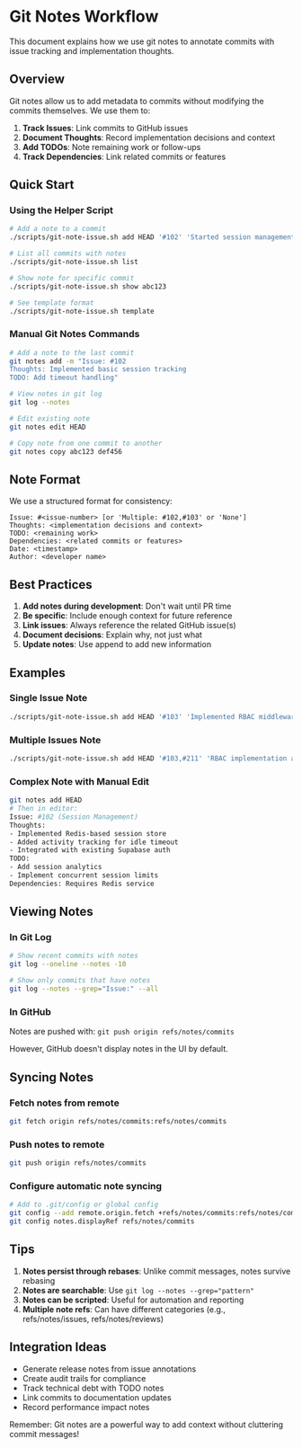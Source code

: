 # Git Notes Workflow

This document explains how we use git notes to annotate commits with issue tracking and implementation thoughts.

## Overview

Git notes allow us to add metadata to commits without modifying the commits themselves. We use them to:

1. **Track Issues**: Link commits to GitHub issues
2. **Document Thoughts**: Record implementation decisions and context
3. **Add TODOs**: Note remaining work or follow-ups
4. **Track Dependencies**: Link related commits or features

## Quick Start

### Using the Helper Script

```bash
# Add a note to a commit
./scripts/git-note-issue.sh add HEAD '#102' 'Started session management implementation'

# List all commits with notes
./scripts/git-note-issue.sh list

# Show note for specific commit
./scripts/git-note-issue.sh show abc123

# See template format
./scripts/git-note-issue.sh template
```

### Manual Git Notes Commands

```bash
# Add a note to the last commit
git notes add -m "Issue: #102
Thoughts: Implemented basic session tracking
TODO: Add timeout handling"

# View notes in git log
git log --notes

# Edit existing note
git notes edit HEAD

# Copy note from one commit to another
git notes copy abc123 def456
```

## Note Format

We use a structured format for consistency:

```
Issue: #<issue-number> [or 'Multiple: #102,#103' or 'None']
Thoughts: <implementation decisions and context>
TODO: <remaining work>
Dependencies: <related commits or features>
Date: <timestamp>
Author: <developer name>
```

## Best Practices

1. **Add notes during development**: Don't wait until PR time
2. **Be specific**: Include enough context for future reference
3. **Link issues**: Always reference the related GitHub issue(s)
4. **Document decisions**: Explain why, not just what
5. **Update notes**: Use append to add new information

## Examples

### Single Issue Note
```bash
./scripts/git-note-issue.sh add HEAD '#103' 'Implemented RBAC middleware with role hierarchy'
```

### Multiple Issues Note
```bash
./scripts/git-note-issue.sh add HEAD '#103,#211' 'RBAC implementation affects user admin pages'
```

### Complex Note with Manual Edit
```bash
git notes add HEAD
# Then in editor:
Issue: #102 (Session Management)
Thoughts: 
- Implemented Redis-based session store
- Added activity tracking for idle timeout
- Integrated with existing Supabase auth
TODO:
- Add session analytics
- Implement concurrent session limits
Dependencies: Requires Redis service
```

## Viewing Notes

### In Git Log
```bash
# Show recent commits with notes
git log --oneline --notes -10

# Show only commits that have notes
git log --notes --grep="Issue:" --all
```

### In GitHub
Notes are pushed with: `git push origin refs/notes/commits`

However, GitHub doesn't display notes in the UI by default.

## Syncing Notes

### Fetch notes from remote
```bash
git fetch origin refs/notes/commits:refs/notes/commits
```

### Push notes to remote
```bash
git push origin refs/notes/commits
```

### Configure automatic note syncing
```bash
# Add to .git/config or global config
git config --add remote.origin.fetch +refs/notes/commits:refs/notes/commits
git config notes.displayRef refs/notes/commits
```

## Tips

1. **Notes persist through rebases**: Unlike commit messages, notes survive rebasing
2. **Notes are searchable**: Use `git log --notes --grep="pattern"`
3. **Notes can be scripted**: Useful for automation and reporting
4. **Multiple note refs**: Can have different categories (e.g., refs/notes/issues, refs/notes/reviews)

## Integration Ideas

- Generate release notes from issue annotations
- Create audit trails for compliance
- Track technical debt with TODO notes
- Link commits to documentation updates
- Record performance impact notes

Remember: Git notes are a powerful way to add context without cluttering commit messages!
